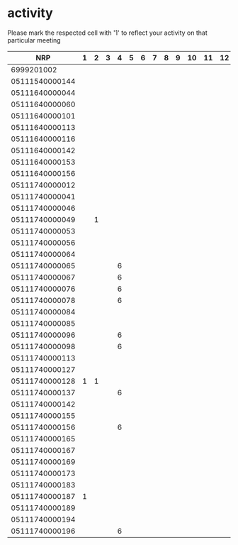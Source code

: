 # activity
Please mark the respected cell with '1' to reflect your activity on that particular meeting

| NRP            | 1 | 2 | 3 | 4 | 5 | 6 | 7 | 8 | 9 | 10 | 11 | 12 | 13 | 14 | 15 | 16 |
|----------------|---|---|---|---|---|---|---|---|---|----|----|----|----|----|----|----|
| 6999201002     |   |   |   |   |   |   |   |   |   |    |    |    |    |    |    |    |
| 05111540000144 |   |   |   |   |   |   |   |   |   |    |    |    |    |    |    |    |
| 05111640000044 |   |   |   |   |   |   |   |   |   |    |    |    |    |    |    |    |
| 05111640000060 |   |   |   |   |   |   |   |   |   |    |    |    |    |    |    |    |
| 05111640000101 |   |   |   |   |   |   |   |   |   |    |    |    |    |    |    |    |
| 05111640000113 |   |   |   |   |   |   |   |   |   |    |    |    |    |    |    |    |
| 05111640000116 |   |   |   |   |   |   |   |   |   |    |    |    |    |    |    |    |
| 05111640000142 |   |   |   |   |   |   |   |   |   |    |    |    |    |    |    |    |
| 05111640000153 |   |   |   |   |   |   |   |   |   |    |    |    |    |    |    |    |
| 05111640000156 |   |   |   |   |   |   |   |   |   |    |    |    |    |    |    |    |
| 05111740000012 |   |   |   |   |   |   |   |   |   |    |    |    |    |    |    |    |
| 05111740000041 |   |   |   |   |   |   |   |   |   |    |    |    |    |    |    |    |
| 05111740000046 |   |   |   |   |   |   |   |   |   |    |    |    |    |    |    |    |
| 05111740000049 |   | 1 |   |   |   |   |   |   |   |    |    |    |    |    |    |    |
| 05111740000053 |   |   |   |   |   |   |   |   |   |    |    |    |    |    |    |    |
| 05111740000056 |   |   |   |   |   |   |   |   |   |    |    |    |    |    |    |    |
| 05111740000064 |   |   |   |   |   |   |   |   |   |    |    |    |    |    |    |    |
| 05111740000065 |   |   |   | 6 |   |   |   |   |   |    |    |    |    |    |    |    |
| 05111740000067 |   |   |   | 6 |   |   |   |   |   |    |    |    |    |    |    |    |
| 05111740000076 |   |   |   | 6 |   |   |   |   |   |    |    |    |    |    |    |    |
| 05111740000078 |   |   |   | 6 |   |   |   |   |   |    |    |    |    |    |    |    |
| 05111740000084 |   |   |   |   |   |   |   |   |   |    |    |    |    |    |    |    |
| 05111740000085 |   |   |   |   |   |   |   |   |   |    |    |    |    |    |    |    |
| 05111740000096 |   |   |   | 6 |   |   |   |   |   |    |    |    |    |    |    |    |
| 05111740000098 |   |   |   | 6 |   |   |   |   |   |    |    |    |    |    |    |    |
| 05111740000113 |   |   |   |   |   |   |   |   |   |    |    |    |    |    |    |    |
| 05111740000127 |   |   |   |   |   |   |   |   |   |    |    |    |    |    |    |    |
| 05111740000128 | 1 | 1 |   |   |   |   |   |   |   |    |    |    |    |    |    |    |
| 05111740000137 |   |   |   | 6 |   |   |   |   |   |    |    |    |    |    |    |    |
| 05111740000142 |   |   |   |   |   |   |   |   |   |    |    |    |    |    |    |    |
| 05111740000155 |   |   |   |   |   |   |   |   |   |    |    |    |    |    |    |    |
| 05111740000156 |   |   |   | 6 |   |   |   |   |   |    |    |    |    |    |    |    |
| 05111740000165 |   |   |   |   |   |   |   |   |   |    |    |    |    |    |    |    |
| 05111740000167 |   |   |   |   |   |   |   |   |   |    |    |    |    |    |    |    |
| 05111740000169 |   |   |   |   |   |   |   |   |   |    |    |    |    |    |    |    |
| 05111740000173 |   |   |   |   |   |   |   |   |   |    |    |    |    |    |    |    |
| 05111740000183 |   |   |   |   |   |   |   |   |   |    |    |    |    |    |    |    |
| 05111740000187 | 1 |   |   |   |   |   |   |   |   |    |    |    |    |    |    |    |
| 05111740000189 |   |   |   |   |   |   |   |   |   |    |    |    |    |    |    |    |
| 05111740000194 |   |   |   |   |   |   |   |   |   |    |    |    |    |    |    |    |
| 05111740000196 |   |   |   | 6 |   |   |   |   |   |    |    |    |    |    |    |    |
